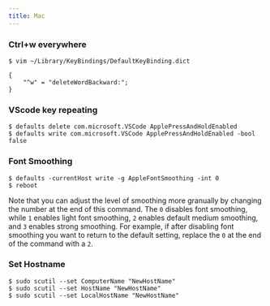 ```yaml
---
title: Mac
---
```


### Ctrl+w everywhere

    $ vim ~/Library/KeyBindings/DefaultKeyBinding.dict

    {
        "^w" = "deleteWordBackward:";
    }

### VScode key repeating

    $ defaults delete com.microsoft.VSCode ApplePressAndHoldEnabled
    $ defaults write com.microsoft.VSCode ApplePressAndHoldEnabled -bool false

### Font Smoothing

    $ defaults -currentHost write -g AppleFontSmoothing -int 0
    $ reboot

Note that you can adjust the level of smoothing more granually by changing the number at the end of this command. The `0` disables font smoothing, while `1` enables light font smoothing, `2` enables default medium smoothing, and `3` enables strong smoothing. For example, if after disabling font smoothing you want to return to the default setting, replace the `0` at the end of the command with a `2`.

### Set Hostname

    $ sudo scutil --set ComputerName "NewHostName"
    $ sudo scutil --set HostName "NewHostName"
    $ sudo scutil --set LocalHostName "NewHostName"
